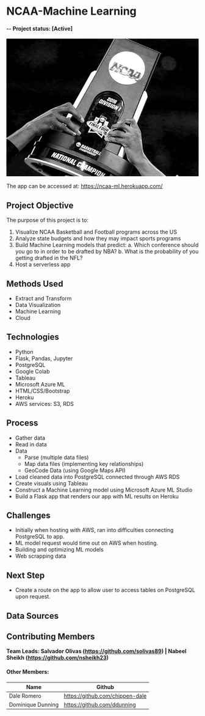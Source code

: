 # NCAA-Machine Learning
#### -- Project status: [Active]

![NCAA](static/assets/img/NCAAtrophy.JPG)

The app can be accessed at: https://ncaa-ml.herokuapp.com/

## Project Objective
The purpose of this project is to:

1. Visualize NCAA Basketball and Football programs across the US
2. Analyze state budgets and how they may impact sports programs
3. Build Machine Learning models that predict:
  a. Which conference should you go to in order to be drafted by NBA?
  b. What is the probability of you getting drafted in the NFL?
4. Host a serverless app

## Methods Used
* Extract and Transform
* Data Visualization
* Machine Learning
* Cloud

## Technologies
* Python
* Flask, Pandas, Jupyter
* PostgreSQL
* Google Colab
* Tableau
* Microsoft Azure ML
* HTML/CSS/Bootstrap
* Heroku
* AWS services: S3, RDS

## Process
* Gather data
* Read in data
* Data
   * Parse (multiple data files)
   * Map data files (implementing key relationships)
   * GeoCode Data (using Google Maps API)
* Load cleaned data into PostgreSQL connected through AWS RDS
* Create visuals using Tableau
* Construct a Machine Learning model using Microsoft Azure ML Studio
* Build a Flask app that renders our app with ML results on Heroku

## Challenges
* Initially when hosting with AWS, ran into difficulties connecting PostgreSQL to app.
* ML model request would time out on AWS when hosting.
* Building and optimizing ML models
* Web scrapping data

## Next Step
* Create a route on the app to allow user to access tables on PostgreSQL upon request.

## Data Sources

## Contributing Members

**Team Leads: Salvador Olivas (https://github.com/solivas89) | Nabeel Sheikh (https://github.com/nsheikh23)**

#### Other Members:

|Name     |  Github   | 
|---------|-----------------|
|Dale Romero | https://github.com/chippen-dale |
|Dominique Dunning | https://github.com/ddunning |
